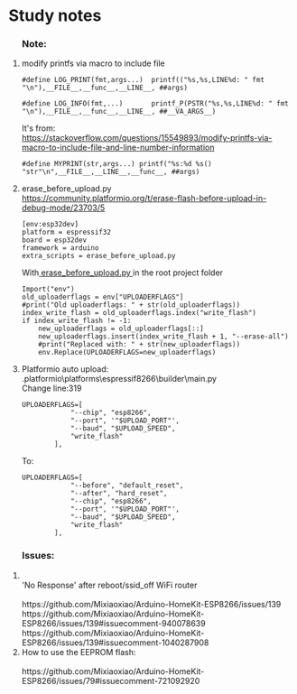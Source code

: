 # Study notes
<ol>
<p><h3>Note:</h3>
<li>modify printfs via macro to include file</li>
    
```
#define LOG_PRINT(fmt,args...)  printf(("%s,%s,LINE%d: " fmt "\n"),__FILE__,__func__,__LINE__, ##args)
```
```
#define LOG_INFO(fmt,...)       printf_P(PSTR("%s,%s,LINE%d: " fmt "\n"),__FILE__,__func__,__LINE__, ##__VA_ARGS__)
```
It's from:
<br>
<a href="https://stackoverflow.com/questions/15549893/modify-printfs-via-macro-to-include-file-and-line-number-information">https://stackoverflow.com/questions/15549893/modify-printfs-via-macro-to-include-file-and-line-number-information</a>
    
```
#define MYPRINT(str,args...) printf("%s:%d %s() "str"\n",__FILE__,__LINE__,__func__, ##args)
```
</p>
<p>
<li>erase_before_upload.py
<br><a href="https://community.platformio.org/t/erase-flash-before-upload-in-debug-mode/23703/5">https://community.platformio.org/t/erase-flash-before-upload-in-debug-mode/23703/5</a>
    
```
[env:esp32dev]
platform = espressif32
board = esp32dev
framework = arduino
extra_scripts = erase_before_upload.py
```
With<a href=""> erase_before_upload.py </a>in the root project folder
    
```
Import("env")
old_uploaderflags = env["UPLOADERFLAGS"]
#print("Old uploaderflags: " + str(old_uploaderflags))    
index_write_flash = old_uploaderflags.index("write_flash")
if index_write_flash != -1: 
    new_uploaderflags = old_uploaderflags[::]
    new_uploaderflags.insert(index_write_flash + 1, "--erase-all")
    #print("Replaced with: " + str(new_uploaderflags))
    env.Replace(UPLOADERFLAGS=new_uploaderflags)
```
</p>
<p>
<li>Platformio auto upload:</li>
.platformio\platforms\espressif8266\builder\main.py
<br>Change line:319
    
```
UPLOADERFLAGS=[
            "--chip", "esp8266",
            "--port", '"$UPLOAD_PORT"',
            "--baud", "$UPLOAD_SPEED",
            "write_flash"            
        ],
```
To:
    
```
UPLOADERFLAGS=[
            "--before", "default_reset",
            "--after", "hard_reset",
            "--chip", "esp8266",
            "--port", '"$UPLOAD_PORT"',
            "--baud", "$UPLOAD_SPEED",
            "write_flash"            
        ],
```
 </p>
</ol>
<ol>
<p>
<h3>Issues:</h3>
<li><br>'No Response' after reboot/ssid_off WiFi router</li>
<br>https://github.com/Mixiaoxiao/Arduino-HomeKit-ESP8266/issues/139
<br>https://github.com/Mixiaoxiao/Arduino-HomeKit-ESP8266/issues/139#issuecomment-940078639
<br>https://github.com/Mixiaoxiao/Arduino-HomeKit-ESP8266/issues/139#issuecomment-1040287908

<li>How to use the EEPROM flash:</li>
<br>https://github.com/Mixiaoxiao/Arduino-HomeKit-ESP8266/issues/79#issuecomment-721092920
</p>
</ol>
